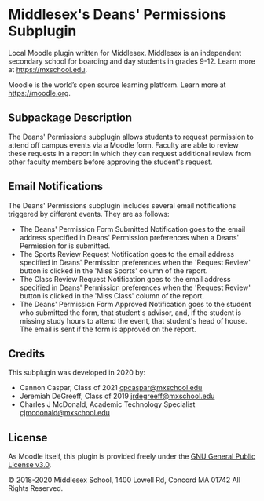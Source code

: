 # Middlesex's Deans' Permissions Subplugin

Local Moodle plugin written for Middlesex. Middlesex is an independent secondary school for boarding and day students in grades 9-12. Learn more at <https://mxschool.edu>.

Moodle is the world’s open source learning platform. Learn more at <https://moodle.org>.

## Subpackage Description
The Deans' Permissions subplugin allows students to request permission to attend off campus events via a Moodle form. Faculty are able to review these requests in a report in which they can request additional review from other faculty members before approving the student's request.

## Email Notifications
The Deans' Permissions subplugin includes several email notifications triggered by different events.
They are as follows:
- The Deans' Permission Form Submitted Notification goes to the email address specified in Deans' Permission preferences when a Deans' Permission for is submitted.
- The Sports Review Request Notification goes to the email address specified in Deans' Permission preferences when the 'Request Review' button is clicked in the 'Miss Sports' column of the report.
- The Class Review Request Notification goes to the email address specified in Deans' Permission preferences when the 'Request Review' button is clicked in the 'Miss Class' column of the report.
- The Deans' Permission Form Approved Notification goes to the student who submitted the form, that student's advisor, and, if the student is missing study hours to attend the event, that student's head of house. The email is sent if the form is approved on the report.

## Credits
This subplugin was developed in 2020 by:
- Cannon Caspar, Class of 2021 <cpcaspar@mxschool.edu>
- Jeremiah DeGreeff, Class of 2019 <jrdegreeff@mxschool.edu>
- Charles J McDonald, Academic Technology Specialist <cjmcdonald@mxschool.edu>


## License
As Moodle itself, this plugin is provided freely under the [GNU General Public License v3.0](/COPYING.txt).

© 2018-2020 Middlesex School, 1400 Lowell Rd, Concord MA 01742 All Rights Reserved.

